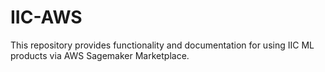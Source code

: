 # IIC-AWS
This repository provides functionality and documentation for using IIC ML products via AWS Sagemaker Marketplace.
